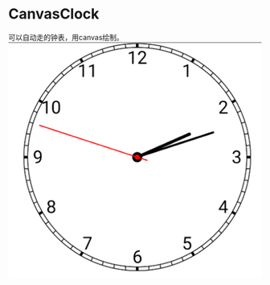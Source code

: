 # CanvasClock
可以自动走的钟表，用canvas绘制。
![image](https://github.com/lxq666/CanvasClock/blob/master/WeChatd346eb185d49476b982147fa3bf9d91a.png)
